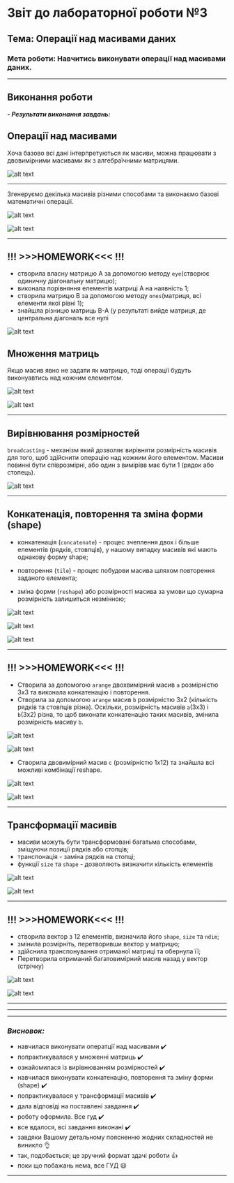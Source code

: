 # Звіт до лабораторної роботи №3
## Тема: Операції над масивами даних
### Мета роботи: Навчитись виконувати операції над масивами даних.
---
## **Виконання роботи**

***- Результати виконання завдань:***


## **Операції над масивами**

Хоча базово всі дані інтерпретуються як масиви, можна працювати з двовимірними масивами як з алгебраїчними матрицями.

![alt text](https://github.com/KhrystynaKlym/KN320_Digit_Methods/raw/main/Lab_03/Screenshots/Screenshot_1.jpg "Визначення")
________________________


Згенеруємо декілька масивів різними способами та виконаємо базові математичні операції.

![alt text](https://github.com/KhrystynaKlym/KN320_Digit_Methods/raw/main/Lab_03/Screenshots/Screenshot_2.jpg "Результат")


![alt text](https://github.com/KhrystynaKlym/KN320_Digit_Methods/raw/main/Lab_03/Screenshots/Screenshot_3.jpg "Результат")
____
## **!!! >>>HOMEWORK<<< !!!**
- створила власну матрицю A за допомогою методу `eye`(створює одиничну діагональну матрицю);
- виконала порівняння елементів матриці А на наявність 1;
- створила матрицю В за допомогою методу `ones`(матриця, всі елементи якої рівні 1);
- знайшла різницю матриць В-А (у результаті вийде матриця, де центральна діагональ все нулі

![alt text](https://github.com/KhrystynaKlym/KN320_Digit_Methods/raw/main/Lab_03/Screenshots/Screenshot_4.jpg "Результат")


## **Множення матриць**

Якщо масив явно не задати як матрицю, тоді операції будуть виконуавтись над кожним елементом.

![alt text](https://github.com/KhrystynaKlym/KN320_Digit_Methods/raw/main/Lab_03/Screenshots/Screenshot_5.jpg "Результат")

![alt text](https://github.com/KhrystynaKlym/KN320_Digit_Methods/raw/main/Lab_03/Screenshots/Screenshot_6.jpg "Результат")
_____

## **Вирівнювання розмірностей**

`broadcasting` - механізм який дозволяє вирівняти розмірність масивів для того, щоб здійснити операцію над кожним його елементом. Масиви повинні бути співрозмірні, або один з вимірівв має бути 1 (рядок або стопець).

![alt text](https://github.com/KhrystynaKlym/KN320_Digit_Methods/raw/main/Lab_03/Screenshots/Screenshot_7.jpg "Результат")
______

## **Конкатенація, повторення та зміна форми (shape)**

- конкатенація (`concatenate`) - процес зчеплення двох і більше елементів (рядків, стовпців), у нашому випадку масивів які мають однакову форму shape;

- повторення (`tile`) - процес побудови масива шляхом повторення заданого елемента;

- зміна форми (`reshape`) або розмірності масива за умови що сумарна розмірність залишиться незмінною;

![alt text](https://github.com/KhrystynaKlym/KN320_Digit_Methods/raw/main/Lab_03/Screenshots/Screenshot_8.jpg "Результат")

![alt text](https://github.com/KhrystynaKlym/KN320_Digit_Methods/raw/main/Lab_03/Screenshots/Screenshot_9.jpg "Результат")

![alt text](https://github.com/KhrystynaKlym/KN320_Digit_Methods/raw/main/Lab_03/Screenshots/Screenshot_10.jpg "Результат")
_____

## **!!! >>>HOMEWORK<<< !!!**

- Створила за допомогою `arange` двохвимірний масив `а` розмірністю 3х3 та виконала конкатенацію і повторення.
- Створила за допомогою `arange` масив `b` розмірністю 3х2 (кількість рядків та стовпців різна).  Оскільки, розмірність масивів `а`(3x3) і `b`(3x2) різна, то щоб виконати конкатенацію таких масивів, змінила розмірність масиву `b`. 

![alt text](https://github.com/KhrystynaKlym/KN320_Digit_Methods/raw/main/Lab_03/Screenshots/Screenshot_11.jpg "Результат")

![alt text](https://github.com/KhrystynaKlym/KN320_Digit_Methods/raw/main/Lab_03/Screenshots/Screenshot_12.jpg "Результат")


- Створила двовимірний масив `c` (розмірністю 1х12) та знайшла всі можливі комбінації reshape.

![alt text](https://github.com/KhrystynaKlym/KN320_Digit_Methods/raw/main/Lab_03/Screenshots/Screenshot_13.jpg "Результат")

![alt text](https://github.com/KhrystynaKlym/KN320_Digit_Methods/raw/main/Lab_03/Screenshots/Screenshot_14.jpg "Результат")
_____

## **Трансформації масивів**
- масиви можуть бути трансформовані багатьма способами, зміщуючи позиції рядків або стопців;
- транспонація - заміна рядків на стопці;
- функції `size` та `shape` - дозволяють визначити кількість елементів

![alt text](https://github.com/KhrystynaKlym/KN320_Digit_Methods/raw/main/Lab_03/Screenshots/Screenshot_15.jpg "Результат")

![alt text](https://github.com/KhrystynaKlym/KN320_Digit_Methods/raw/main/Lab_03/Screenshots/Screenshot_16.jpg "Результат")

___
## **!!! >>>HOMEWORK<<< !!!**
- створила вектор з 12 елементів, визначила його `shape`, `size` та `ndim`;
- змінила розмірніть, перетворивши вектор у матрицю;
- здійснила транспонування отриманої матриці та обернула її;
- Перетворила отриманий багатовимірний масив назад у вектор (стрічку)

![alt text](https://github.com/KhrystynaKlym/KN320_Digit_Methods/raw/main/Lab_03/Screenshots/Screenshot_17.jpg "Результат")

![alt text](https://github.com/KhrystynaKlym/KN320_Digit_Methods/raw/main/Lab_03/Screenshots/Screenshot_18.jpg "Результат")
        
______
______
_____
  
### ***Висновок:***

- навчилася виконувати оператції над масивами :heavy_check_mark:
- попрактикувалася у множенні матриць :heavy_check_mark:
- ознайомилася із вирівнюванням розмірностей :heavy_check_mark:
- навчилася виконувати конкатенацію, повторення та зміну форми (shape) :heavy_check_mark:
- попрактикувалася у трансформації масивів :heavy_check_mark:
- дала відповіді на поставлені завдання :heavy_check_mark:
- роботу оформила. Все гуд :heavy_check_mark:
- все вдалося, всі завдання виконані :heavy_check_mark:
- завдяки Вашому детальному поясненню жодних складностей не виникло :ok_hand:
- так, подобається; це зручний формат здачі роботи :thumbsup:
- поки що побажань нема, все ГУД :smiley:
---